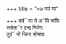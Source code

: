+++
title = "०७ वयं घा"

+++
वयं᳓ घा ते अ᳓पि ष्मसि  
स्तोता᳓र इन्द्र गिर्वणः  
तुवं᳓ नो जिन्व सोमपाः